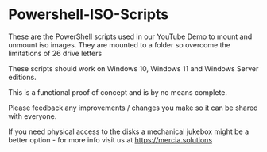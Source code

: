 # Powershell-ISO-Scripts
These are the PowerShell scripts used in our YouTube Demo to mount and unmount iso images. 
They are mounted to a folder so overcome the limitations of 26 drive letters

These scripts should work on Windows 10, Windows 11 and  Windows Server editions. 

This is a functional proof of concept and is by no means complete.

Please feedback any improvements / changes you make so it can be shared with everyone. 

If you need physical access to the disks a mechanical jukebox might be a better option - for more info visit us at https://mercia.solutions
